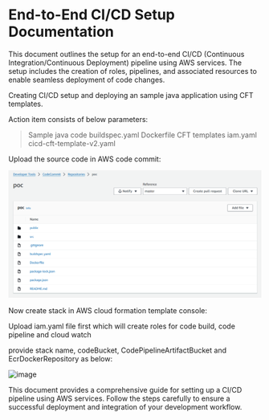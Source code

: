 # End-to-End CI/CD Setup Documentation

This document outlines the setup for an end-to-end CI/CD (Continuous Integration/Continuous Deployment) pipeline using AWS services. The setup includes the creation of roles, pipelines, and associated resources to enable seamless deployment of code changes.

Creating CI/CD setup and deploying an sample java application using CFT templates.

Action item consists of below parameters:

> Sample java code
> buildspec.yaml 
> Dockerfile
> CFT templates
   > iam.yaml 
   > cicd-cft-template-v2.yaml

Upload the source code in AWS code commit:

![code_commit](images/code_commit.png)

Now create stack in AWS cloud formation template console:

Upload iam.yaml file first which will create roles for code build, code pipeline and cloud watch

provide stack name, codeBucket, CodePipelineArtifactBucket and EcrDockerRepository as below:

![image](https://github.com/vikash123567/End-to-End-CI-CD-Setup-Documentation/assets/96052543/cf35a719-4d71-421c-b5b3-504e977ef22a)

This document provides a comprehensive guide for setting up a CI/CD pipeline using AWS services. Follow the steps carefully to ensure a successful deployment and integration of your development workflow.
